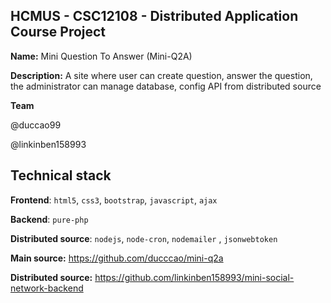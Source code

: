 ## HCMUS - CSC12108 - Distributed Application Course Project

**Name:** Mini Question To Answer (Mini-Q2A)

**Description:** A site where user can create question, answer the question, the administrator
can manage database, config API from distributed source

**Team**

@duccao99

@linkinben158993

## Technical stack

**Frontend**: `html5`, `css3`, `bootstrap`, `javascript`, `ajax`

**Backend**: `pure-php`

**Distributed source**: `nodejs`, `node-cron`, `nodemailer` , `jsonwebtoken`

**Main source:** https://github.com/ducccao/mini-q2a

**Distributed source:** https://github.com/linkinben158993/mini-social-network-backend
